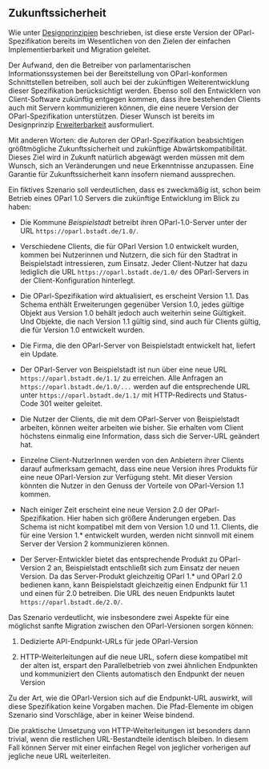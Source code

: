 Zukunftssicherheit
------------------

Wie unter [Designprinzipien](#designprinzipien) beschrieben, ist diese
erste Version der OParl-Spezifikation bereits im Wesentlichen von den
Zielen der einfachen Implementierbarkeit und Migration geleitet.

Der Aufwand, den die Betreiber von parlamentarischen Informationssystemen
bei der Bereitstellung von OParl-konformen Schnittstellen betreiben, soll
auch bei der zukünftigen Weiterentwicklung dieser Spezifikation
berücksichtigt werden. Ebenso soll den Entwicklern von Client-Software
zukünftig entgegen kommen, dass ihre bestehenden Clients auch mit Servern
kommunizieren können, die eine neuere Version der OParl-Spezifikation
unterstützen. Dieser Wunsch ist bereits im Designprinzip [Erweiterbarkeit](#erweiterbarkeit)
ausformuliert.

Mit anderen Worten: die Autoren der OParl-Spezifikation beabsichtigen
größtmögliche Zukunftssicherheit und zukünftige Abwärtskompatibilität.
Dieses Ziel wird in Zukunft natürlich abgewägt werden müssen mit
dem Wunsch, sich an Veränderungen und neue Erkenntnisse anzupassen. Eine
Garantie für Zukunftssicherheit kann insofern niemand aussprechen.

Ein fiktives Szenario soll verdeutlichen, dass es zweckmäßig ist, schon
beim Betrieb eines OParl 1.0 Servers die zukünftige Entwicklung im Blick
zu haben:

* Die Kommune *Beispielstadt* betreibt ihren OParl-1.0-Server unter
  der URL `https://oparl.bstadt.de/1.0/`.

* Verschiedene Clients, die für OParl Version 1.0 entwickelt wurden, kommen
  bei Nutzerinnen und Nutzern, die sich für den Stadtrat in Beispielstadt
  intressieren, zum Einsatz. Jeder Client-Nutzer hat dazu lediglich die 
  URL `https://oparl.bstadt.de/1.0/` des OParl-Servers in der Client-Konfiguration
  hinterlegt.

* Die OParl-Spezifikation wird aktualisiert, es erscheint
  Version 1.1. Das Schema enthält Erweiterungen gegenüber Version 1.0,
  jedes gültige Objekt aus Version 1.0 behält jedoch auch weiterhin seine
  Gültigkeit. Und Objekte, die nach Version 1.1 gültig sind, sind auch
  für Clients gültig, die für Version 1.0 entwickelt wurden.

* Die Firma, die den OParl-Server von Beispielstadt entwickelt hat,
  liefert ein Update.

* Der OParl-Server von Beispielstadt ist nun über eine neue URL
  `https://oparl.bstadt.de/1.1/` zu erreichen. Alle Anfragen an `https://oparl.bstadt.de/1.0/...`
  werden auf die entsprechende URL unter `https://oparl.bstadt.de/1.1/` mit
  HTTP-Redirects und Status-Code 301 weiter geleitet.

* Die Nutzer der Clients, die mit dem OParl-Server von Beispielstadt
  arbeiten, können weiter arbeiten wie bisher. Sie erhalten vom Client
  höchstens einmalig eine Information, dass sich die Server-URL geändert hat.

* Einzelne Client-NutzerInnen werden von den Anbietern ihrer Clients darauf
  aufmerksam gemacht, dass eine neue Version ihres Produkts für eine neue
  OParl-Version zur Verfügung steht. Mit dieser Version könnten die Nutzer
  in den Genuss der Vorteile von OParl-Version 1.1 kommen.

* Nach einiger Zeit erscheint eine neue Version 2.0 der OParl-Spezifikation.
  Hier haben sich größere Änderungen ergeben. Das Schema ist nicht kompatibel
  mit dem von Version 1.0 und 1.1. Clients, die für eine Version 1.* entwickelt
  wurden, werden nicht sinnvoll mit einem Server der Version 2 kommunizieren können.

* Der Server-Entwickler bietet das entsprechende Produkt zu OParl-Version 2 an,
  Beispielstadt entschließt sich zum Einsatz der neuen Version. Da das Server-Produkt
  gleichzeitig OParl 1.* und OParl 2.0 bedienen kann, kann Beispielstadt gleichzeitig
  einen Endpunkt für 1.1 und einen für 2.0 betreiben. Die URL des neuen Endpunkts
  lautet `https://oparl.bstadt.de/2.0/`.

Das Szenario verdeutlicht, wie insbesondere zwei Aspekte für eine möglichst
sanfte Migration zwischen den OParl-Versionen sorgen können:

1. Dedizierte API-Endpunkt-URLs für jede OParl-Version

2. HTTP-Weiterleitungen auf die neue URL, sofern diese kompatibel mit der alten ist,
   erspart den Parallelbetrieb von zwei ähnlichen Endpunkten und kommuniziert
   den Clients automatisch den Endpunkt der neuen Version

Zu der Art, wie die OParl-Version sich auf die Endpunkt-URL auswirkt, will diese
Spezifikation keine Vorgaben machen. Die Pfad-Elemente im obigen Szenario sind
Vorschläge, aber in keiner Weise bindend.

Die praktische Umsetzung von HTTP-Weiterleitungen ist besonders dann trivial,
wenn die restlichen URL-Bestandteile identisch bleiben. In diesem Fall
können Server mit einer einfachen Regel von jeglicher vorherigen auf jegliche neue
URL weiterleiten.
